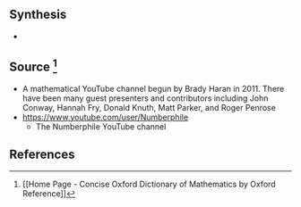 ## Synthesis
- 
## Source [^1]
- A mathematical YouTube channel begun by Brady Haran in 2011. There have been many guest presenters and contributors including John Conway, Hannah Fry, Donald Knuth, Matt Parker, and Roger Penrose
- https://www.youtube.com/user/Numberphile
	- The Numberphile YouTube channel
## References

[^1]: [[Home Page - Concise Oxford Dictionary of Mathematics by Oxford Reference]]